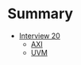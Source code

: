 # Summary

- [Interview 20](./20_nadim_1_09_20.md)
   - [AXI](./20_nadim_1_09_20_AXI.md)
   - [UVM](./20_nadim_1_09_20_UVM.md)
